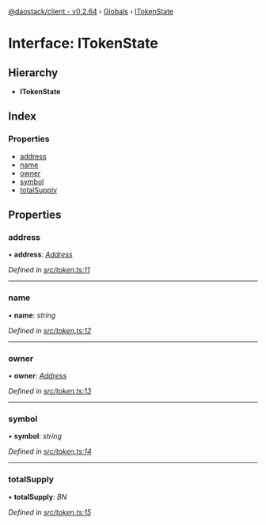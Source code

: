 [@daostack/client - v0.2.64](../README.md) › [Globals](../globals.md) › [ITokenState](itokenstate.md)

# Interface: ITokenState

## Hierarchy

* **ITokenState**

## Index

### Properties

* [address](itokenstate.md#address)
* [name](itokenstate.md#name)
* [owner](itokenstate.md#owner)
* [symbol](itokenstate.md#symbol)
* [totalSupply](itokenstate.md#totalsupply)

## Properties

###  address

• **address**: *[Address](../globals.md#address)*

*Defined in [src/token.ts:11](https://github.com/daostack/client/blob/b547acc/src/token.ts#L11)*

___

###  name

• **name**: *string*

*Defined in [src/token.ts:12](https://github.com/daostack/client/blob/b547acc/src/token.ts#L12)*

___

###  owner

• **owner**: *[Address](../globals.md#address)*

*Defined in [src/token.ts:13](https://github.com/daostack/client/blob/b547acc/src/token.ts#L13)*

___

###  symbol

• **symbol**: *string*

*Defined in [src/token.ts:14](https://github.com/daostack/client/blob/b547acc/src/token.ts#L14)*

___

###  totalSupply

• **totalSupply**: *BN*

*Defined in [src/token.ts:15](https://github.com/daostack/client/blob/b547acc/src/token.ts#L15)*
